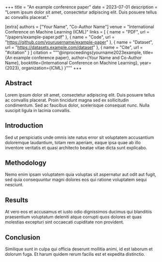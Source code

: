 +++
title = "An example conference paper"
date = 2023-07-01
description = "Lorem ipsum dolor sit amet, consectetur adipiscing elit. Duis posuere tellus ac convallis placerat."

[extra]
authors = ["Your Name", "Co-Author Name"]
venue = "International Conference on Machine Learning (ICML)"
links = [
    { name = "PDF", url = "/papers/example-paper.pdf" },
    { name = "Code", url = "https://github.com/yourusername/example-paper" },
    { name = "Dataset", url = "https://datasets.example.com/dataset" },
    { name = "Cite", url = "#citation" }
]
citation = """@inproceedings{yourname2023example,
  title={An example conference paper},
  author={Your Name and Co-Author Name},
  booktitle={International Conference on Machine Learning},
  year={2023},
  organization={ICML}
}"""
+++

## Abstract

Lorem ipsum dolor sit amet, consectetur adipiscing elit. Duis posuere tellus ac convallis placerat. Proin tincidunt magna sed ex sollicitudin condimentum. Sed ac faucibus dolor, scelerisque consequat nunc. Nulla suscipit ligula in lacinia convallis.

## Introduction

Sed ut perspiciatis unde omnis iste natus error sit voluptatem accusantium doloremque laudantium, totam rem aperiam, eaque ipsa quae ab illo inventore veritatis et quasi architecto beatae vitae dicta sunt explicabo.

## Methodology

Nemo enim ipsam voluptatem quia voluptas sit aspernatur aut odit aut fugit, sed quia consequuntur magni dolores eos qui ratione voluptatem sequi nesciunt.

## Results

At vero eos et accusamus et iusto odio dignissimos ducimus qui blanditiis praesentium voluptatum deleniti atque corrupti quos dolores et quas molestias excepturi sint occaecati cupiditate non provident.

## Conclusion

Similique sunt in culpa qui officia deserunt mollitia animi, id est laborum et dolorum fuga. Et harum quidem rerum facilis est et expedita distinctio. 